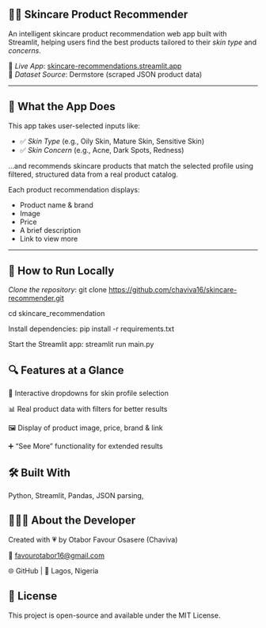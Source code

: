 ## 💆‍♀ Skincare Product Recommender

An intelligent skincare product recommendation web app built with Streamlit, helping users find the best products tailored to their *skin type* and *concerns*.

🔗 *Live App*: [skincare-recommendations.streamlit.app](https://skincare-recommendations.streamlit.app/)  
📁 *Dataset Source*: Dermstore (scraped JSON product data)

---

## 🧴 What the App Does

This app takes user-selected inputs like:

- ✅ *Skin Type* (e.g., Oily Skin, Mature Skin, Sensitive Skin)
- ✅ *Skin Concern* (e.g., Acne, Dark Spots, Redness)

…and recommends skincare products that match the selected profile using filtered, structured data from a real product catalog.

Each product recommendation displays:
- Product name & brand
- Image
- Price
- A brief description
- Link to view more

---

## 🚀 How to Run Locally
 *Clone the repository*:
git clone https://github.com/chaviva16/skincare-recommender.git

cd skincare_recommendation

Install dependencies:
pip install -r requirements.txt

Start the Streamlit app:
streamlit run main.py

## 🔍 Features at a Glance
🔘 Interactive dropdowns for skin profile selection

📊 Real product data with filters for better results

🖼 Display of product image, price, brand & link

➕ “See More” functionality for extended results

## 🛠 Built With
Python,
Streamlit,
Pandas,
JSON parsing,

## 🙋🏽‍♀ About the Developer
Created with 💗 by Otabor Favour Osasere (Chaviva)

📧 favourotabor16@gmail.com

🌐 GitHub | 📍 Lagos, Nigeria

## 📜 License
This project is open-source and available under the MIT License.
